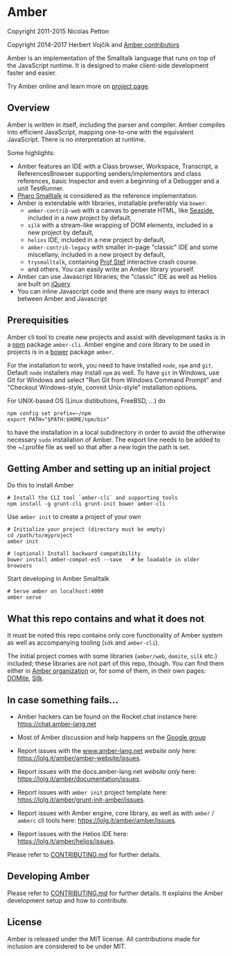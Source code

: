 Amber
====

Copyright 2011-2015 Nicolas Petton

Copyright 2014-2017 Herbert Vojčík and [Amber contributors](CONTRIBUTORS)

Amber is an implementation of the Smalltalk language that runs on top of the JavaScript runtime. It is designed to make client-side development faster and easier.

Try Amber online and learn more on [project page](http://amber-lang.net).

Overview
--------

Amber is written in itself, including the parser and compiler. Amber compiles into efficient JavaScript, mapping one-to-one with the equivalent JavaScript. There is no interpretation at runtime.

Some highlights:

- Amber features an IDE with a Class browser, Workspace, Transcript, a ReferencesBrowser supporting senders/implementors and class references, basic Inspector and even a beginning of a Debugger and a unit TestRunner.
- [Pharo Smalltalk](http://www.pharo-project.org) is considered as the reference implementation.
- Amber is extendable with libraries, installable preferably via `bower`:
    - `amber-contrib-web` with a canvas to generate HTML, like [Seaside](http://www.seaside.st), included in a new project by default,
    - `silk` with a stream-like wrapping of DOM elements, included in a new project by default,
    - `helios` IDE, included in a new project by default,
    - `amber-contrib-legacy` with smaller in-page "classic" IDE and some miscellany, included in a new project by default,
    - `trysmalltalk`, containing [Prof Stef](http://amber-lang.net/learn.html) interactive crash course.
    - and others. You can easily write an Amber library yourself.
- Amber can use Javascript libraries; the "classic" IDE as well as Helios are built on [jQuery](http://www.jquery.com)
- You can inline Javascript code and there are many ways to interact between Amber and Javascript


Prerequisities
-------------

Amber cli tool to create new projects and assist with development tasks is in a [npm](http://npmjs.org) package  `amber-cli`.
Amber engine and core library to be used in projects is in a [bower](https://github.com/bower/bower) package `amber`.

For the installation to work, you need to have installed `node`, `npm` and `git`.
Default `node` installers may install `npm` as well.
To have `git` in Windows, use Git for Windows and select "Run Git from Windows Command Prompt" and "Checkout Windows-style, commit Unix-style" installation options.

For UNIX-based OS (Linux distibutions, FreeBSD, ...) do

    npm config set prefix=~/npm
    export PATH="$PATH:$HOME/npm/bin"
   
to have the installation in a local subdirectory in order to avoid the otherwise necessary ``sudo`` installation of Amber. The export line needs to be added to the ~/.profile file as well so that after a new login the path is set.



Getting Amber and setting up an initial project
-----------------------------------------------

Do this to install Amber

    # Install the CLI tool `amber-cli` and supporting tools
    npm install -g grunt-cli grunt-init bower amber-cli


Use ``amber init``  to create a project of your own

    # Initialize your project (directory must be empty)
    cd /path/to/myproject
    amber init

    # (optional) Install backward compatibility
    bower install amber-compat-es5 --save   # be loadable in older browsers


Start developing in Amber Smalltalk

    # Serve amber on localhost:4000
    amber serve


What this repo contains and what it does not
--------------

It must be noted this repo contains only core functionality of Amber system
as well as accompanying tooling (`sdk` and `amber-cli`).

The initial project comes with some libraries (`amber/web`, `domite`, `silk` etc.)
included; these libraries are not part of this repo, though. You can find them either in
[Amber organization](https://lolg.it/amber) or, for some of them, in their own pages:
[DOMite](https://lolg.it/herby/domite), [Silk](https://lolg.it/herby/silk).

In case something fails...
--------------

  - Amber hackers can be found on the Rocket.chat instance here: https://chat.amber-lang.net
  - Most of Amber discussion and help happens on the [Google group](http://groups.google.com/group/amber-lang)

  - Report issues with the www.amber-lang.net _website only_ here: https://lolg.it/amber/amber-website/issues.
  - Report issues with the docs.amber-lang.net _website only_ here: https://lolg.it/amber/documentation/issues.
  - Report issues with `amber init` project template here: https://lolg.it/amber/grunt-init-amber/issues.
  - Report issues with Amber engine, core library, as well as with `amber` / `amberc` cli tools here: https://lolg.it/amber/amber/issues.
  - Report issues with the Helios IDE here: https://lolg.it/amber/helios/issues.

Please refer to [CONTRIBUTING.md](CONTRIBUTING.md) for further details.


Developing Amber
--------------

Please refer to [CONTRIBUTING.md](CONTRIBUTING.md) for further details.
It explains the Amber development setup and how to contribute.


License
-------

Amber is released under the MIT license. All contributions made for inclusion are considered to be under MIT.
